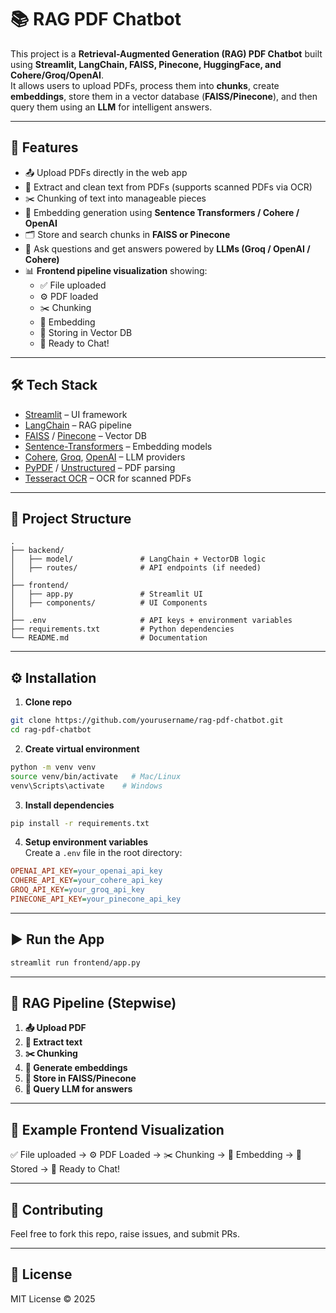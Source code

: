 # 📚 RAG PDF Chatbot

This project is a **Retrieval-Augmented Generation (RAG) PDF Chatbot** built using **Streamlit, LangChain, FAISS, Pinecone, HuggingFace, and Cohere/Groq/OpenAI**.  
It allows users to upload PDFs, process them into **chunks**, create **embeddings**, store them in a vector database (**FAISS/Pinecone**), and then query them using an **LLM** for intelligent answers.

---

## 🚀 Features
- 📤 Upload PDFs directly in the web app
- 📑 Extract and clean text from PDFs (supports scanned PDFs via OCR)
- ✂️ Chunking of text into manageable pieces
- 🧩 Embedding generation using **Sentence Transformers / Cohere / OpenAI**
- 🗂️ Store and search chunks in **FAISS or Pinecone**
- 💬 Ask questions and get answers powered by **LLMs (Groq / OpenAI / Cohere)**
- 📊 **Frontend pipeline visualization** showing:
  - ✅ File uploaded  
  - ⚙️ PDF loaded  
  - ✂️ Chunking  
  - 🧩 Embedding  
  - 💾 Storing in Vector DB  
  - 🤖 Ready to Chat!  

---

## 🛠️ Tech Stack
- [Streamlit](https://streamlit.io/) – UI framework
- [LangChain](https://www.langchain.com/) – RAG pipeline
- [FAISS](https://github.com/facebookresearch/faiss) / [Pinecone](https://www.pinecone.io/) – Vector DB
- [Sentence-Transformers](https://www.sbert.net/) – Embedding models
- [Cohere](https://cohere.com/), [Groq](https://groq.com/), [OpenAI](https://openai.com/) – LLM providers
- [PyPDF](https://pypi.org/project/pypdf/) / [Unstructured](https://unstructured-io.github.io/) – PDF parsing
- [Tesseract OCR](https://github.com/tesseract-ocr/tesseract) – OCR for scanned PDFs

---

## 📂 Project Structure
```
.
├── backend/
│   ├── model/               # LangChain + VectorDB logic
│   ├── routes/              # API endpoints (if needed)
│
├── frontend/
│   ├── app.py               # Streamlit UI
│   ├── components/          # UI Components
│
├── .env                     # API keys + environment variables
├── requirements.txt         # Python dependencies
└── README.md                # Documentation
```

---

## ⚙️ Installation

1. **Clone repo**
```bash
git clone https://github.com/yourusername/rag-pdf-chatbot.git
cd rag-pdf-chatbot
```

2. **Create virtual environment**
```bash
python -m venv venv
source venv/bin/activate   # Mac/Linux
venv\Scripts\activate    # Windows
```

3. **Install dependencies**
```bash
pip install -r requirements.txt
```

4. **Setup environment variables**  
Create a `.env` file in the root directory:
```ini
OPENAI_API_KEY=your_openai_api_key
COHERE_API_KEY=your_cohere_api_key
GROQ_API_KEY=your_groq_api_key
PINECONE_API_KEY=your_pinecone_api_key
```

---

## ▶️ Run the App
```bash
streamlit run frontend/app.py
```

---

## 🔄 RAG Pipeline (Stepwise)
1. **📤 Upload PDF**
2. **📑 Extract text**
3. **✂️ Chunking**
4. **🧩 Generate embeddings**
5. **💾 Store in FAISS/Pinecone**
6. **🤖 Query LLM for answers**

---

## 📸 Example Frontend Visualization

✅ File uploaded → ⚙️ PDF Loaded → ✂️ Chunking → 🧩 Embedding → 💾 Stored → 🤖 Ready to Chat!  

---

## 🤝 Contributing
Feel free to fork this repo, raise issues, and submit PRs.

---

## 📜 License
MIT License © 2025
